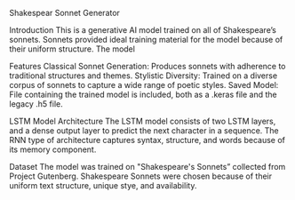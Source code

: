 Shakespear Sonnet Generator 

Introduction
This is a generative AI model trained on all of Shakespeare’s sonnets. Sonnets provided ideal training material for the model because of their uniform structure. The model 

Features
Classical Sonnet Generation: Produces sonnets with adherence to traditional structures and themes.
Stylistic Diversity: Trained on a diverse corpus of sonnets to capture a wide range of poetic styles.
Saved Model: File containing the trained model is included, both as a .keras file and the legacy .h5 file. 

LSTM Model Architecture
The LSTM model consists of two LSTM layers, and a dense output layer to predict the next character in a sequence. The RNN type of architecture captures syntax, structure, and words because of its memory component. 

Dataset
The model was trained on "Shakespeare's Sonnets” collected from Project Gutenberg. Shakespeare Sonnets were chosen because of their uniform text structure, unique stye, and availability. 
